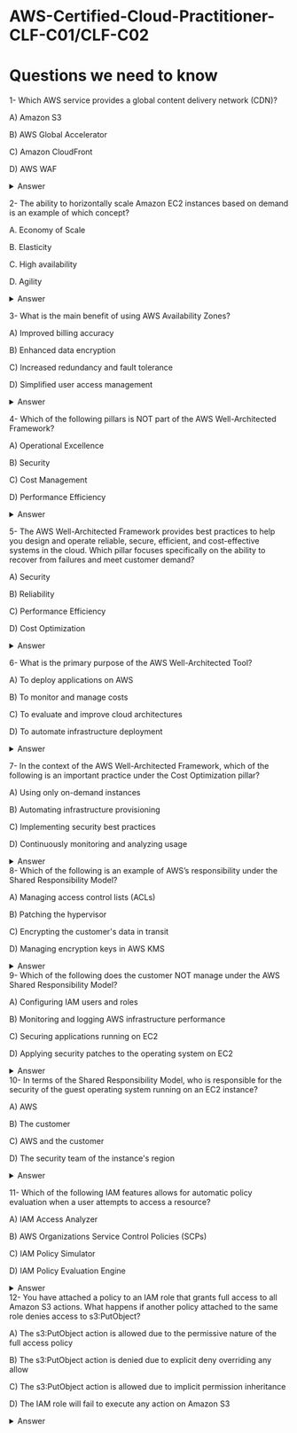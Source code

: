 # AWS-Certified-Cloud-Practitioner-CLF-C01/CLF-C02
# Questions we need to know

1- Which AWS service provides a global content delivery network (CDN)? 

A) Amazon S3

B) AWS Global Accelerator

C) Amazon CloudFront

D) AWS WAF
 <details markdown=1><summary markdown='span'>Answer</summary>
      Correct answer: C
    </details>

2- The ability to horizontally scale Amazon EC2 instances based on demand is an example of which concept?
  
A. Economy of Scale

B. Elasticity

C. High availability

D. Agility
 <details markdown=1><summary markdown='span'>Answer</summary>
      Correct answer: B
    </details>

3- What is the main benefit of using AWS Availability Zones?

A) Improved billing accuracy

B) Enhanced data encryption

C) Increased redundancy and fault tolerance

D) Simplified user access management
 <details markdown=1><summary markdown='span'>Answer</summary>
      Correct answer: C
    </details>

4- Which of the following pillars is NOT part of the AWS Well-Architected Framework?

A) Operational Excellence

B) Security

C) Cost Management

D) Performance Efficiency
 <details markdown=1><summary markdown='span'>Answer</summary>
      Correct answer: C
    </details>

5- The AWS Well-Architected Framework provides best practices to help you design and operate reliable, secure, efficient, and cost-effective systems in the cloud. Which pillar focuses specifically on the ability to recover from failures and meet customer demand?

A) Security

B) Reliability

C) Performance Efficiency

D) Cost Optimization
<details markdown=1><summary markdown='span'>Answer</summary>
      Correct answer: B
    </details>

6- What is the primary purpose of the AWS Well-Architected Tool?

A) To deploy applications on AWS

B) To monitor and manage costs

C) To evaluate and improve cloud architectures 

D) To automate infrastructure deployment
<details markdown=1><summary markdown='span'>Answer</summary>
      Correct answer: C
    </details>

7- In the context of the AWS Well-Architected Framework, which of the following is an important practice under the Cost Optimization pillar?

A) Using only on-demand instances

B) Automating infrastructure provisioning

C) Implementing security best practices

D) Continuously monitoring and analyzing usage 
<details markdown=1><summary markdown='span'>Answer</summary>
      Correct answer:D
    </details>
8- Which of the following is an example of AWS’s responsibility under the Shared Responsibility Model?

A) Managing access control lists (ACLs)

B) Patching the hypervisor

C) Encrypting the customer's data in transit

D) Managing encryption keys in AWS KMS
<details markdown=1><summary markdown='span'>Answer</summary>
      Correct answer:B
    </details>
 9-  Which of the following does the customer NOT manage under the AWS Shared Responsibility Model?

A) Configuring IAM users and roles

B) Monitoring and logging AWS infrastructure performance

C) Securing applications running on EC2

D) Applying security patches to the operating system on EC2
<details markdown=1><summary markdown='span'>Answer</summary>
      Correct answer:B
    </details>
 10- In terms of the Shared Responsibility Model, who is responsible for the security of the guest operating system running on an EC2 instance?

A) AWS

B) The customer

C) AWS and the customer

D) The security team of the instance's region
<details markdown=1><summary markdown='span'>Answer</summary>
      Correct answer:B
    </details>

11- Which of the following IAM features allows for automatic policy evaluation when a user attempts to access a resource?

A) IAM Access Analyzer

B) AWS Organizations Service Control Policies (SCPs)

C) IAM Policy Simulator

D) IAM Policy Evaluation Engine    
<details markdown=1><summary markdown='span'>Answer</summary>
      Correct answer:D
    </details>
12- You have attached a policy to an IAM role that grants full access to all Amazon S3 actions. What happens if another policy attached to the same role denies access to s3:PutObject?

A) The s3:PutObject action is allowed due to the permissive nature of the full access policy

B) The s3:PutObject action is denied due to explicit deny overriding any allow

C) The s3:PutObject action is allowed due to implicit permission inheritance

D) The IAM role will fail to execute any action on Amazon S3

<details markdown=1><summary markdown='span'>Answer</summary>
      Correct answer:B
    </details>




